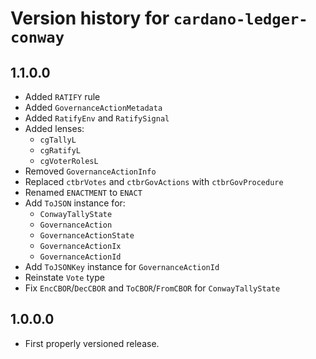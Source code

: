 # Version history for `cardano-ledger-conway`

## 1.1.0.0

* Added `RATIFY` rule
* Added `GovernanceActionMetadata`
* Added `RatifyEnv` and `RatifySignal`
* Added lenses:
  * `cgTallyL`
  * `cgRatifyL`
  * `cgVoterRolesL`
* Removed `GovernanceActionInfo`
* Replaced `ctbrVotes` and `ctbrGovActions` with `ctbrGovProcedure`
* Renamed `ENACTMENT` to `ENACT`
* Add `ToJSON` instance for:
  * `ConwayTallyState`
  * `GovernanceAction`
  * `GovernanceActionState`
  * `GovernanceActionIx`
  * `GovernanceActionId`
* Add `ToJSONKey` instance for `GovernanceActionId`
* Reinstate `Vote` type
* Fix `EncCBOR`/`DecCBOR` and `ToCBOR`/`FromCBOR` for `ConwayTallyState`

## 1.0.0.0

* First properly versioned release.
